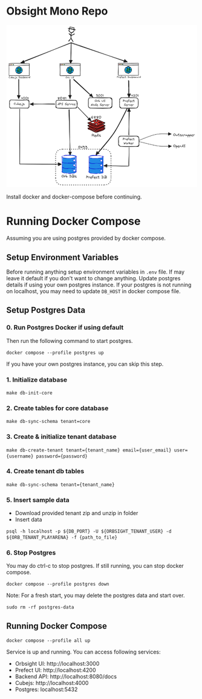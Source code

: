 # Obsight Mono Repo

![Docker Compose Architecture](/docs/assets/docker-compose-architecture.png)


Install docker and docker-compose before continuing.

# Running Docker Compose

Assuming you are using postgres provided by docker compose.

## Setup Environment Variables
Before running anything setup environment variables in `.env` file.
If may leave it default if you don't want to change anything. 
Update postgres details if using your own postgres instance. If your postgres is not running on localhost, you may need to update `DB_HOST` in docker compose file.

## Setup Postgres Data

### 0. Run Postgres Docker if using default
Then run the following command to start postgres.
```
docker compose --profile postgres up
```
If you have your own postgres instance, you can skip this step.

### 1. Initialize database
```
make db-init-core
```

### 2. Create tables for core database
```
make db-sync-schema tenant=core
```

### 3. Create & initialize tenant database
```
make db-create-tenant tenant={tenant_name} email={user_email} user={username} password={password}
```

### 4. Create tenant db tables
```
make db-sync-schema tenant={tenant_name}
```

### 5. Insert sample data
 - Download provided tenant zip and unzip in folder
 - Insert data
```
psql -h localhost -p ${DB_PORT} -U ${ORBSIGHT_TENANT_USER} -d ${ORB_TENANT_PLAYARENA} -f {path_to_file}
```

### 6. Stop Postgres
You may do ctrl-c to stop postgres. If still running, you can stop docker compose.
```
docker compose --profile postgres down
```

Note: For a fresh start, you may delete the postgres data and start over.
```
sudo rm -rf postgres-data
```

## Running Docker Compose

```
docker compose --profile all up
```

Service is up and running. You can access following services:
* Orbsight UI: http://localhost:3000
* Prefect UI: http://localhost:4200
* Backend API: http://localhost:8080/docs
* Cubejs: http://localhost:4000
* Postgres: localhost:5432

